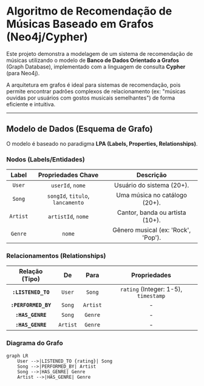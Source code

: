 # Algoritmo de Recomendação de Músicas Baseado em Grafos (Neo4j/Cypher)

Este projeto demonstra a modelagem de um sistema de recomendação de músicas utilizando o modelo de **Banco de Dados Orientado a Grafos** (Graph Database), implementado com a linguagem de consulta **Cypher** (para Neo4j).

A arquitetura em grafos é ideal para sistemas de recomendação, pois permite encontrar padrões complexos de relacionamento (ex: "músicas ouvidas por usuários com gostos musicais semelhantes") de forma eficiente e intuitiva.

---

## Modelo de Dados (Esquema de Grafo)

O modelo é baseado no paradigma **LPA (Labels, Properties, Relationships)**.

### Nodos (Labels/Entidades)

| Label | Propriedades Chave | Descrição |
| :---: | :---: | :---: |
| `User` | `userId`, `nome` | Usuário do sistema (20+). |
| `Song` | `songId`, `titulo`, `lancamento` | Uma música no catálogo (20+). |
| `Artist` | `artistId`, `nome` | Cantor, banda ou artista (10+). |
| `Genre` | `nome` | Gênero musical (ex: 'Rock', 'Pop'). |

### Relacionamentos (Relationships)

| Relação (Tipo) | De | Para | Propriedades |
| :---: | :---: | :---: | :---: |
| **`:LISTENED_TO`** | `User` | `Song` | `rating` (Integer: 1-5), `timestamp` |
| **`:PERFORMED_BY`** | `Song` | `Artist` | - |
| **`:HAS_GENRE`** | `Song` | `Genre` | - |
| **`:HAS_GENRE`** | `Artist` | `Genre` | - |

### Diagrama do Grafo

```mermaid
graph LR
    User -->|LISTENED_TO {rating}| Song
    Song -->|PERFORMED_BY| Artist
    Song -->|HAS_GENRE| Genre
    Artist -->|HAS_GENRE| Genre
